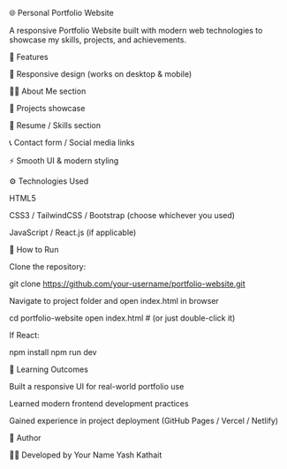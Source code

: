 🌐 Personal Portfolio Website

A responsive Portfolio Website built with modern web technologies to showcase my skills, projects, and achievements.

📌 Features

🎨 Responsive design (works on desktop & mobile)

🧑‍💻 About Me section

📂 Projects showcase

📜 Resume / Skills section

📞 Contact form / Social media links

⚡ Smooth UI & modern styling

⚙️ Technologies Used

HTML5

CSS3 / TailwindCSS / Bootstrap (choose whichever you used)

JavaScript / React.js (if applicable)

🚀 How to Run

Clone the repository:

git clone https://github.com/your-username/portfolio-website.git


Navigate to project folder and open index.html in browser

cd portfolio-website
open index.html   # (or just double-click it)


If React:

npm install
npm run dev

🎯 Learning Outcomes

Built a responsive UI for real-world portfolio use

Learned modern frontend development practices

Gained experience in project deployment (GitHub Pages / Vercel / Netlify)

📝 Author

👨‍💻 Developed by Your Name
    Yash Kathait
